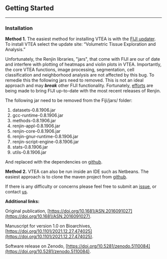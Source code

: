 ## Getting Started
-----

### Installation

**Method 1.** The easiest method for installing VTEA is with the [FIJI updater](https://imagej.net/plugins/updater).  To install VTEA select the update site: “Volumetric Tissue Exploration and Analysis.”

Unfortunately, the Renjin libraries, "jars", that come with FIJI are our of date and interfere with plotting of heatmaps and violin plots in VTEA.  Importantly,  the core VTEA functions, image processing, segmentation, cell classification and neighborhood analysis are not affected by this bug. To remedie this the following jars need to removed.  This is not an ideal approach and may _**break**_ other FIJI functionality.  Fortunately, [efforts](https://forum.image.sc/t/updating-version-of-renjin-supported-in-scijava/48497) are being made to bring FIJI up-to-date with the most recent releases of Renjin.  

The following jar need to be removed from the Fiji/jars/ folder:

1. datasets-0.8.1906.jar
2. gcc-runtime-0.8.1906.jar
3. methods-0.8.1906.jar
4. renjin-appl-0.8.1906.jar
5. renjin-core-0.8.1906.jar
6. renjin-gnur-runtime-0.8.1906.jar
7. renjin-script-engine-0.8.1906.jar
8. stats-0.8.1906.jar
9. utils-0.8.1906.jar

And replaced with the dependencies on <a href = "https://github.com/icbm-iupui/volumetric-tissue-exploration-analysis/releases/download/v1.1.7/Dependencies.zip"> github</a>.

**Method 2.**  VTEA can also be run inside an IDE such as Netbeans.  The easiest approach is to clone the maven project from [github](https://github.com/icbm-iupui/volumetric-tissue-exploration-analysis).  

If there is any difficulty or concerns please feel free to submit an [issue](https://github.com/icbm-iupui/volumetric-tissue-exploration-analysis/issues), or contact [us](mailto:swinfree@unmc.edu).

**Additional links:**

Original publication, [https://doi.org/10.1681/ASN.2016091027](https://doi.org/10.1681/ASN.2016091027).

Manuscript for version 1.0 on Bioarchives, [https://doi.org/10.1101/2021.12.27.474025](https://doi.org/10.1101/2021.12.27.474025).

Software release on Zenodo, [https://doi.org/10.5281/zenodo.5110084](https://doi.org/10.5281/zenodo.5110084).




